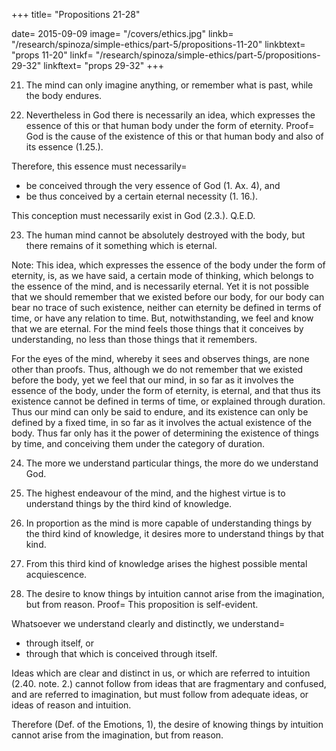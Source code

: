 +++
title=  "Propositions 21-28"

date=  2015-09-09
image=  "/covers/ethics.jpg"
linkb=  "/research/spinoza/simple-ethics/part-5/propositions-11-20"
linkbtext=  "props 11-20"
linkf=  "/research/spinoza/simple-ethics/part-5/propositions-29-32"
linkftext=  "props 29-32"
+++


21. The mind can only imagine anything, or remember what is past, while the body endures. 

22. Nevertheless in God there is necessarily an idea, which expresses the essence of this or that human body under the form of eternity. Proof=  God is the cause of the existence of this or that human body and also of its essence (1.25.).

Therefore, this essence must necessarily= 
- be conceived through the very essence of God (1. Ax. 4), and
- be thus conceived by a certain eternal necessity (1. 16.).

This conception must necessarily exist in God (2.3.). Q.E.D.

23. The human mind cannot be absolutely destroyed with the body, but there remains of it something which is eternal. 

Note: This idea, which expresses the essence of the body under the form of eternity, is, as we have said, a certain mode of thinking, which belongs to the essence of the mind, and is necessarily eternal.
Yet it is not possible that we should remember that we existed before our body, for our body can bear no trace of such existence, neither can eternity be defined in terms of time, or have any relation to time.
But, notwithstanding, we feel and know that we are eternal.
For the mind feels those things that it conceives by understanding, no less than those things that it remembers.

For the eyes of the mind, whereby it sees and observes things, are none other than proofs.
Thus, although we do not remember that we existed before the body, yet we feel that our mind, in so far as it involves the essence of the body, under the form of eternity, is eternal, and that thus its existence cannot be defined in terms of time, or explained through duration.
Thus our mind can only be said to endure, and its existence can only be defined by a fixed time, in so far as it involves the actual existence of the body.
Thus far only has it the power of determining the existence of things by time, and conceiving them under the category of duration.

24. The more we understand particular things, the more do we understand God. 


25. The highest endeavour of the mind, and the highest virtue is to understand things by the third kind of knowledge. 


26. In proportion as the mind is more capable of understanding things by the third kind of knowledge, it desires more to understand things by that kind. 

27. From this third kind of knowledge arises the highest possible mental acquiescence. 

28. The desire to know things by intuition cannot arise from the imagination, but from reason. Proof=  This proposition is self-evident.

Whatsoever we understand clearly and distinctly, we understand= 
- through itself, or
- through that which is conceived through itself.

Ideas which are clear and distinct in us, or which are referred to intuition (2.40. note. 2.) cannot follow from ideas that are fragmentary and confused, and are referred to imagination, but must follow from adequate ideas, or ideas of reason and intuition.

Therefore (Def. of the Emotions, 1), the desire of knowing things by intuition cannot arise from the imagination, but from reason.
